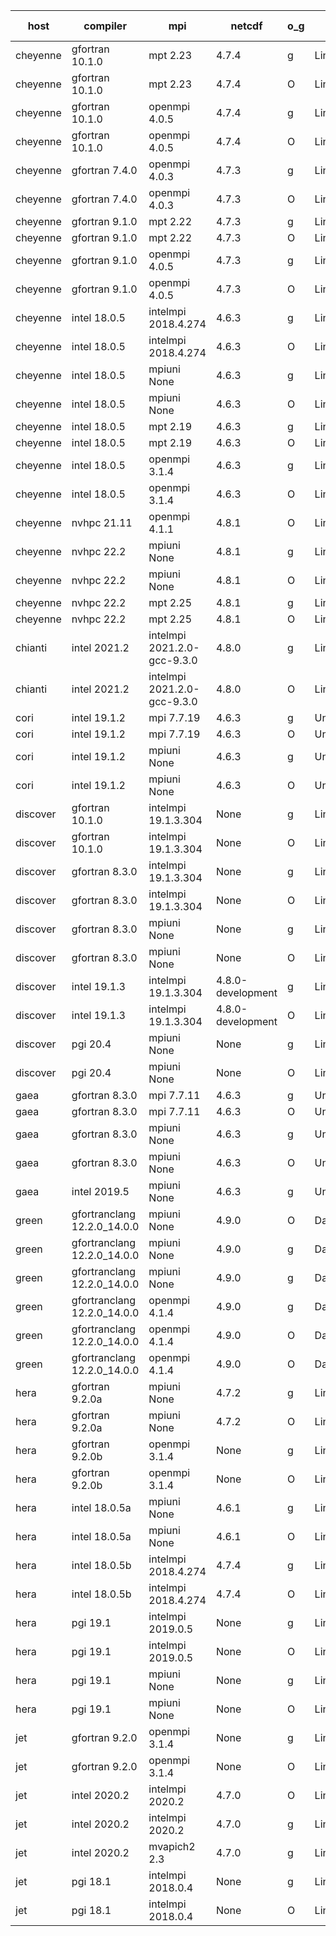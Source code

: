 

| host     | compiler                              | mpi                      | netcdf        | o_g        | os       | build       | u_pass          | u_fail          | s_pass            | s_fail            | e_pass             | e_fail             | nuopc_pass       | nuopc_fail       | artifacts link          |
|----------|---------------------------------------|--------------------------|---------------|------------|----------|-------------|-----------------|-----------------|-------------------|-------------------|--------------------|--------------------|------------------|------------------|-------------------------|
| cheyenne | gfortran 10.1.0 | mpt 2.23  | 4.7.4  | g | Linux | PASS | 13870 | 0 | 49 | 0 | 80 | 0 | 50 | 2 | <a href="https://github.com/esmf-org/esmf-test-artifacts/tree/85fac6ee4f45d1121e9a54a07996b45ed7ba10a2/fix_clang/gfortran/10.1.0/g/mpt/2.23" target="_blank">85fac6e</a> | 
| cheyenne | gfortran 10.1.0 | mpt 2.23  | 4.7.4  | O | Linux | PASS | 13870 | 0 | 49 | 0 | 80 | 0 | 50 | 2 | <a href="https://github.com/esmf-org/esmf-test-artifacts/tree/934fcce138b4a573f67ee1333e407e633680bc43/fix_clang/gfortran/10.1.0/O/mpt/2.23" target="_blank">934fcce</a> | 
| cheyenne | gfortran 10.1.0 | openmpi 4.0.5  | 4.7.4  | g | Linux | PASS | 13870 | 0 | 49 | 0 | 80 | 0 | 50 | 2 | <a href="https://github.com/esmf-org/esmf-test-artifacts/tree/c8f6302cc4c85bd43dd6e32fa8ae9b220b796dc8/fix_clang/gfortran/10.1.0/g/openmpi/4.0.5" target="_blank">c8f6302</a> | 
| cheyenne | gfortran 10.1.0 | openmpi 4.0.5  | 4.7.4  | O | Linux | PASS | 13870 | 0 | 49 | 0 | 80 | 0 | 50 | 2 | <a href="https://github.com/esmf-org/esmf-test-artifacts/tree/146a8d1f0b7ad7e3e8e15a00398113e66d29a132/fix_clang/gfortran/10.1.0/O/openmpi/4.0.5" target="_blank">146a8d1</a> | 
| cheyenne | gfortran 7.4.0 | openmpi 4.0.3  | 4.7.3  | g | Linux | PASS | 13870 | 0 | 49 | 0 | 80 | 0 | 50 | 2 | <a href="https://github.com/esmf-org/esmf-test-artifacts/tree/13b3c7361d3b74cb8f56cd4500ef60968558836f/fix_clang/gfortran/7.4.0/g/openmpi/4.0.3" target="_blank">13b3c73</a> | 
| cheyenne | gfortran 7.4.0 | openmpi 4.0.3  | 4.7.3  | O | Linux | PASS | 13870 | 0 | 49 | 0 | 80 | 0 | 50 | 2 | <a href="https://github.com/esmf-org/esmf-test-artifacts/tree/321c648780d6775ad368409a8e5cbc24edef7e2d/fix_clang/gfortran/7.4.0/O/openmpi/4.0.3" target="_blank">321c648</a> | 
| cheyenne | gfortran 9.1.0 | mpt 2.22  | 4.7.3  | g | Linux | PASS | 13870 | 0 | 49 | 0 | 80 | 0 | 50 | 2 | <a href="https://github.com/esmf-org/esmf-test-artifacts/tree/2892bc3457cd360cc2c8c5357a23f08faed84515/fix_clang/gfortran/9.1.0/g/mpt/2.22" target="_blank">2892bc3</a> | 
| cheyenne | gfortran 9.1.0 | mpt 2.22  | 4.7.3  | O | Linux | PASS | None | None | None | None | None | None | None | None | <a href="https://github.com/esmf-org/esmf-test-artifacts/tree/ec8c460e9385b8138bd55317f8736d6b7aef60f8/fix_clang/gfortran/9.1.0/O/mpt/2.22" target="_blank">ec8c460</a> | 
| cheyenne | gfortran 9.1.0 | openmpi 4.0.5  | 4.7.3  | g | Linux | PASS | 13870 | 0 | 49 | 0 | 80 | 0 | 50 | 2 | <a href="https://github.com/esmf-org/esmf-test-artifacts/tree/6ff16dada77a6fcaea85762f6ada8309c9581cfd/fix_clang/gfortran/9.1.0/g/openmpi/4.0.5" target="_blank">6ff16da</a> | 
| cheyenne | gfortran 9.1.0 | openmpi 4.0.5  | 4.7.3  | O | Linux | PASS | 13870 | 0 | 49 | 0 | 80 | 0 | 50 | 2 | <a href="https://github.com/esmf-org/esmf-test-artifacts/tree/04db1af9587c3b2464954c907a9a17de003809d6/fix_clang/gfortran/9.1.0/O/openmpi/4.0.5" target="_blank">04db1af</a> | 
| cheyenne | intel 18.0.5 | intelmpi 2018.4.274  | 4.6.3  | g | Linux | PASS | 13870 | 0 | 49 | 0 | 80 | 0 | 50 | 2 | <a href="https://github.com/esmf-org/esmf-test-artifacts/tree/a2874d4c3b72c074e92de14f8ed798d0751a0ec4/fix_clang/intel/18.0.5/g/intelmpi/2018.4.274" target="_blank">a2874d4</a> | 
| cheyenne | intel 18.0.5 | intelmpi 2018.4.274  | 4.6.3  | O | Linux | PASS | None | None | None | None | None | None | 0 | 52 | <a href="https://github.com/esmf-org/esmf-test-artifacts/tree/59b81ec313d24f56c1e260cdd42cb625bb536c91/fix_clang/intel/18.0.5/O/intelmpi/2018.4.274" target="_blank">59b81ec</a> | 
| cheyenne | intel 18.0.5 | mpiuni None  | 4.6.3  | g | Linux | PASS | 12314 | 0 | 8 | 0 | 43 | 0 | None | None | <a href="https://github.com/esmf-org/esmf-test-artifacts/tree/aacac1b80ac500916a52304a7b067bc75ff2f1a9/fix_clang/intel/18.0.5/g/mpiuni/None" target="_blank">aacac1b</a> | 
| cheyenne | intel 18.0.5 | mpiuni None  | 4.6.3  | O | Linux | PASS | 12314 | 0 | 8 | 0 | 43 | 0 | None | None | <a href="https://github.com/esmf-org/esmf-test-artifacts/tree/1b2e1d02cdb6816b767dc3d349896a31ae81c47c/fix_clang/intel/18.0.5/O/mpiuni/None" target="_blank">1b2e1d0</a> | 
| cheyenne | intel 18.0.5 | mpt 2.19  | 4.6.3  | g | Linux | PASS | 13870 | 0 | 49 | 0 | 80 | 0 | 50 | 2 | <a href="https://github.com/esmf-org/esmf-test-artifacts/tree/143a9fc0d7054efc4194edda91a097f639dcdda2/fix_clang/intel/18.0.5/g/mpt/2.19" target="_blank">143a9fc</a> | 
| cheyenne | intel 18.0.5 | mpt 2.19  | 4.6.3  | O | Linux | PASS | 13870 | 0 | 49 | 0 | 80 | 0 | 50 | 2 | <a href="https://github.com/esmf-org/esmf-test-artifacts/tree/c28ec932cdc8c2a153b3641c008056dc65cf9fee/fix_clang/intel/18.0.5/O/mpt/2.19" target="_blank">c28ec93</a> | 
| cheyenne | intel 18.0.5 | openmpi 3.1.4  | 4.6.3  | g | Linux | PASS | 13870 | 0 | 49 | 0 | 80 | 0 | 50 | 2 | <a href="https://github.com/esmf-org/esmf-test-artifacts/tree/28ae621d4421ca7583a4f24c9a8a838106689ca4/fix_clang/intel/18.0.5/g/openmpi/3.1.4" target="_blank">28ae621</a> | 
| cheyenne | intel 18.0.5 | openmpi 3.1.4  | 4.6.3  | O | Linux | PASS | 13870 | 0 | 49 | 0 | 80 | 0 | 50 | 2 | <a href="https://github.com/esmf-org/esmf-test-artifacts/tree/ad96426bdd0bb91f98fbb8d669946f9c03f0116d/fix_clang/intel/18.0.5/O/openmpi/3.1.4" target="_blank">ad96426</a> | 
| cheyenne | nvhpc 21.11 | openmpi 4.1.1  | 4.8.1  | O | Linux | PASS | None | None | None | None | None | None | None | None | <a href="https://github.com/esmf-org/esmf-test-artifacts/tree/89acae8f7610e0bc67fa8522b3c1fdaee7fa77ba/fix_clang/nvhpc/21.11/O/openmpi/4.1.1" target="_blank">89acae8</a> | 
| cheyenne | nvhpc 22.2 | mpiuni None  | 4.8.1  | g | Linux | PASS | 11677 | 637 | 4 | 4 | 40 | 3 | None | None | <a href="https://github.com/esmf-org/esmf-test-artifacts/tree/8a9bcc60c22c3c8a3e3afd7e35f146c78001d040/fix_clang/nvhpc/22.2/g/mpiuni/None" target="_blank">8a9bcc6</a> | 
| cheyenne | nvhpc 22.2 | mpiuni None  | 4.8.1  | O | Linux | PASS | 12312 | 2 | 8 | 0 | 43 | 0 | None | None | <a href="https://github.com/esmf-org/esmf-test-artifacts/tree/896a134fe505339166176a446f4d9efa208a0aa0/fix_clang/nvhpc/22.2/O/mpiuni/None" target="_blank">896a134</a> | 
| cheyenne | nvhpc 22.2 | mpt 2.25  | 4.8.1  | g | Linux | PASS | None | None | None | None | None | None | None | None | <a href="https://github.com/esmf-org/esmf-test-artifacts/tree/ffcd84e68151d952920c28dc0afb9c401acb021c/fix_clang/nvhpc/22.2/g/mpt/2.25" target="_blank">ffcd84e</a> | 
| cheyenne | nvhpc 22.2 | mpt 2.25  | 4.8.1  | O | Linux | PASS | None | None | None | None | None | None | None | None | <a href="https://github.com/esmf-org/esmf-test-artifacts/tree/dd48a84ead699b67908387449807046d729c51b4/fix_clang/nvhpc/22.2/O/mpt/2.25" target="_blank">dd48a84</a> | 
| chianti | intel 2021.2 | intelmpi 2021.2.0-gcc-9.3.0  | 4.8.0  | g | Linux | PASS | 13870 | 0 | 49 | 0 | 80 | 0 | 50 | 2 | <a href="https://github.com/esmf-org/esmf-test-artifacts/tree/36718c9dadc5c9deedf3b2b9ea7cd696cdfe58e7/fix_clang/intel/2021.2/g/intelmpi/2021.2.0-gcc-9.3.0" target="_blank">36718c9</a> | 
| chianti | intel 2021.2 | intelmpi 2021.2.0-gcc-9.3.0  | 4.8.0  | O | Linux | PASS | 13870 | 0 | 49 | 0 | 80 | 0 | 50 | 2 | <a href="https://github.com/esmf-org/esmf-test-artifacts/tree/f03f2b92466a87918a45403eeac656ab131d4522/fix_clang/intel/2021.2/O/intelmpi/2021.2.0-gcc-9.3.0" target="_blank">f03f2b9</a> | 
| cori | intel 19.1.2 | mpi 7.7.19  | 4.6.3  | g | Unicos | PASS | None | None | None | None | None | None | None | None | <a href="https://github.com/esmf-org/esmf-test-artifacts/tree/79297f4a263de67250e2a31eca1b1e253ef1402a/fix_clang/intel/19.1.2/g/mpi/7.7.19" target="_blank">79297f4</a> | 
| cori | intel 19.1.2 | mpi 7.7.19  | 4.6.3  | O | Unicos | PASS | None | None | None | None | None | None | None | None | <a href="https://github.com/esmf-org/esmf-test-artifacts/tree/74650421b3bdedb2c435620baff51f58a29c5ca5/fix_clang/intel/19.1.2/O/mpi/7.7.19" target="_blank">7465042</a> | 
| cori | intel 19.1.2 | mpiuni None  | 4.6.3  | g | Unicos | PASS | None | None | None | None | None | None | None | None | <a href="https://github.com/esmf-org/esmf-test-artifacts/tree/ac08ca0091fc449b061239d873d307dd58c9ce20/fix_clang/intel/19.1.2/g/mpiuni/None" target="_blank">ac08ca0</a> | 
| cori | intel 19.1.2 | mpiuni None  | 4.6.3  | O | Unicos | PASS | None | None | None | None | None | None | None | None | <a href="https://github.com/esmf-org/esmf-test-artifacts/tree/78d5a235ee851443dfee663af64567e3f32337a7/fix_clang/intel/19.1.2/O/mpiuni/None" target="_blank">78d5a23</a> | 
| discover | gfortran 10.1.0 | intelmpi 19.1.3.304  | None  | g | Linux | PASS | 13855 | 15 | 49 | 0 | 80 | 0 | 50 | 2 | <a href="https://github.com/esmf-org/esmf-test-artifacts/tree/40a313467e1976a0ccd815110bde7110238307bf/fix_clang/gfortran/10.1.0/g/intelmpi/19.1.3.304" target="_blank">40a3134</a> | 
| discover | gfortran 10.1.0 | intelmpi 19.1.3.304  | None  | O | Linux | PASS | 13855 | 15 | 49 | 0 | 80 | 0 | 50 | 2 | <a href="https://github.com/esmf-org/esmf-test-artifacts/tree/0fa8c99d606b420a73abca8e47793d4c2b6ff9ff/fix_clang/gfortran/10.1.0/O/intelmpi/19.1.3.304" target="_blank">0fa8c99</a> | 
| discover | gfortran 8.3.0 | intelmpi 19.1.3.304  | None  | g | Linux | PASS | 13855 | 15 | 49 | 0 | 80 | 0 | 50 | 2 | <a href="https://github.com/esmf-org/esmf-test-artifacts/tree/c41942fdb27c7399d2b1d2b4d990170c4cea8dbb/fix_clang/gfortran/8.3.0/g/intelmpi/19.1.3.304" target="_blank">c41942f</a> | 
| discover | gfortran 8.3.0 | intelmpi 19.1.3.304  | None  | O | Linux | PASS | 13855 | 15 | 49 | 0 | 80 | 0 | 50 | 2 | <a href="https://github.com/esmf-org/esmf-test-artifacts/tree/5624afea60fa960c5ccc1c200e274b25e8108234/fix_clang/gfortran/8.3.0/O/intelmpi/19.1.3.304" target="_blank">5624afe</a> | 
| discover | gfortran 8.3.0 | mpiuni None  | None  | g | Linux | PASS | 12314 | 0 | 8 | 0 | 43 | 0 | None | None | <a href="https://github.com/esmf-org/esmf-test-artifacts/tree/64b57a07c1701994f52a88766598a994ec95f34e/fix_clang/gfortran/8.3.0/g/mpiuni/None" target="_blank">64b57a0</a> | 
| discover | gfortran 8.3.0 | mpiuni None  | None  | O | Linux | PASS | 12314 | 0 | 8 | 0 | 43 | 0 | None | None | <a href="https://github.com/esmf-org/esmf-test-artifacts/tree/08949d885681ccd4b4ac53cdf54f0f57f5eab40f/fix_clang/gfortran/8.3.0/O/mpiuni/None" target="_blank">08949d8</a> | 
| discover | intel 19.1.3 | intelmpi 19.1.3.304  | 4.8.0-development  | g | Linux | PASS | 13870 | 0 | 49 | 0 | 80 | 0 | 50 | 2 | <a href="https://github.com/esmf-org/esmf-test-artifacts/tree/117a64bda803b24efb05cc38908c49122ec1e53d/fix_clang/intel/19.1.3/g/intelmpi/19.1.3.304" target="_blank">117a64b</a> | 
| discover | intel 19.1.3 | intelmpi 19.1.3.304  | 4.8.0-development  | O | Linux | PASS | 13870 | 0 | 49 | 0 | 80 | 0 | 50 | 2 | <a href="https://github.com/esmf-org/esmf-test-artifacts/tree/d8aed1608c9a57d9eb20fc2578f0894d22dc6cc5/fix_clang/intel/19.1.3/O/intelmpi/19.1.3.304" target="_blank">d8aed16</a> | 
| discover | pgi 20.4 | mpiuni None  | None  | g | Linux | PASS | 11689 | 625 | 4 | 4 | 40 | 3 | None | None | <a href="https://github.com/esmf-org/esmf-test-artifacts/tree/903ece7f4770476324277d2e217d54db6f358dcb/fix_clang/pgi/20.4/g/mpiuni/None" target="_blank">903ece7</a> | 
| discover | pgi 20.4 | mpiuni None  | None  | O | Linux | PASS | 11689 | 625 | 6 | 2 | 40 | 3 | None | None | <a href="https://github.com/esmf-org/esmf-test-artifacts/tree/b42fba25095dc72b17f7a8a78870d667ca674270/fix_clang/pgi/20.4/O/mpiuni/None" target="_blank">b42fba2</a> | 
| gaea | gfortran 8.3.0 | mpi 7.7.11  | 4.6.3  | g | Unicos | FAIL | None | None | None | None | None | None | None | None | <a href="https://github.com/esmf-org/esmf-test-artifacts/tree/16d2f1f080ea9e409deb667076a727785ac4b9d3/fix_clang/gfortran/8.3.0/g/mpi/7.7.11" target="_blank">16d2f1f</a> | 
| gaea | gfortran 8.3.0 | mpi 7.7.11  | 4.6.3  | O | Unicos | PASS | None | None | None | None | None | None | None | None | <a href="https://github.com/esmf-org/esmf-test-artifacts/tree/482b5a7fa07576ce107d27f3aea5a473bf35c601/fix_clang/gfortran/8.3.0/O/mpi/7.7.11" target="_blank">482b5a7</a> | 
| gaea | gfortran 8.3.0 | mpiuni None  | 4.6.3  | g | Unicos | PASS | None | None | None | None | None | None | None | None | <a href="https://github.com/esmf-org/esmf-test-artifacts/tree/6af6e17d96a8c82f7a769f496879e8298874fcad/fix_clang/gfortran/8.3.0/g/mpiuni/None" target="_blank">6af6e17</a> | 
| gaea | gfortran 8.3.0 | mpiuni None  | 4.6.3  | O | Unicos | PASS | None | None | None | None | None | None | None | None | <a href="https://github.com/esmf-org/esmf-test-artifacts/tree/098e0f6695bf10d1fb411ac82e971e9626994543/fix_clang/gfortran/8.3.0/O/mpiuni/None" target="_blank">098e0f6</a> | 
| gaea | intel 2019.5 | mpiuni None  | 4.6.3  | g | Unicos | FAIL | None | None | None | None | None | None | None | None | <a href="https://github.com/esmf-org/esmf-test-artifacts/tree/d8dcf204761ce1f7ba03da18c0bd6b67e39ab936/fix_clang/intel/2019.5/g/mpiuni/None" target="_blank">d8dcf20</a> | 
| green | gfortranclang 12.2.0_14.0.0 | mpiuni None  | 4.9.0  | O | Darwin | PASS | 12314 | 0 | 8 | 0 | 43 | 0 | None | None | <a href="https://github.com/esmf-org/esmf-test-artifacts/tree/2363b20e46ea4738f40ce27dc0101938806ce78d/fix_clang/gfortranclang/12.2.0_14.0.0/O/mpiuni/None" target="_blank">2363b20</a> | 
| green | gfortranclang 12.2.0_14.0.0 | mpiuni None  | 4.9.0  | g | Darwin | PASS | None | None | None | None | None | None | None | None | <a href="https://github.com/esmf-org/esmf-test-artifacts/tree/f24acf462c5cb83534dfe5411c244a4d753c70f0/fix_clang/gfortranclang/12.2.0_14.0.0/g/mpiuni/None" target="_blank">f24acf4</a> | 
| green | gfortranclang 12.2.0_14.0.0 | mpiuni None  | 4.9.0  | g | Darwin | PASS | 12314 | 0 | 8 | 0 | 43 | 0 | None | None | <a href="https://github.com/esmf-org/esmf-test-artifacts/tree/391487d2b77b29ee91abb875f023230752c6e1ce/fix_clang/gfortranclang/12.2.0_14.0.0/g/mpiuni/None" target="_blank">391487d</a> | 
| green | gfortranclang 12.2.0_14.0.0 | openmpi 4.1.4  | 4.9.0  | g | Darwin | PASS | 13869 | 1 | 49 | 0 | 80 | 0 | 40 | 12 | <a href="https://github.com/esmf-org/esmf-test-artifacts/tree/0ed6fc943047e5e0001232a98ac01ca445531545/fix_clang/gfortranclang/12.2.0_14.0.0/g/openmpi/4.1.4" target="_blank">0ed6fc9</a> | 
| green | gfortranclang 12.2.0_14.0.0 | openmpi 4.1.4  | 4.9.0  | O | Darwin | PASS | None | None | None | None | None | None | None | None | <a href="https://github.com/esmf-org/esmf-test-artifacts/tree/c9f3a0b85e278a0e45434261da62afc1f9971ca5/fix_clang/gfortranclang/12.2.0_14.0.0/O/openmpi/4.1.4" target="_blank">c9f3a0b</a> | 
| green | gfortranclang 12.2.0_14.0.0 | openmpi 4.1.4  | 4.9.0  | O | Darwin | PASS | 13869 | 1 | 49 | 0 | 80 | 0 | 40 | 12 | <a href="https://github.com/esmf-org/esmf-test-artifacts/tree/927c3e42aa053d310499b6177b8deb37b5015d21/fix_clang/gfortranclang/12.2.0_14.0.0/O/openmpi/4.1.4" target="_blank">927c3e4</a> | 
| hera | gfortran 9.2.0a | mpiuni None  | 4.7.2  | g | Linux | PASS | 12314 | 0 | 8 | 0 | 43 | 0 | None | None | <a href="https://github.com/esmf-org/esmf-test-artifacts/tree/93a19152e141572707b5ce1ac81d0477bc1b940c/fix_clang/gfortran/9.2.0a/g/mpiuni/None" target="_blank">93a1915</a> | 
| hera | gfortran 9.2.0a | mpiuni None  | 4.7.2  | O | Linux | PASS | 12314 | 0 | 8 | 0 | 43 | 0 | None | None | <a href="https://github.com/esmf-org/esmf-test-artifacts/tree/2556bde729200d9c4973cc1a862ad7cedba61984/fix_clang/gfortran/9.2.0a/O/mpiuni/None" target="_blank">2556bde</a> | 
| hera | gfortran 9.2.0b | openmpi 3.1.4  | None  | g | Linux | PASS | 13870 | 0 | 49 | 0 | 80 | 0 | 52 | 0 | <a href="https://github.com/esmf-org/esmf-test-artifacts/tree/11ffdb05d1a11b56327a759c8622b1eba71cb30b/fix_clang/gfortran/9.2.0b/g/openmpi/3.1.4" target="_blank">11ffdb0</a> | 
| hera | gfortran 9.2.0b | openmpi 3.1.4  | None  | O | Linux | PASS | 13870 | 0 | 49 | 0 | 80 | 0 | 52 | 0 | <a href="https://github.com/esmf-org/esmf-test-artifacts/tree/4b937c1c18a31017253b34beb3c242c0e9d63b13/fix_clang/gfortran/9.2.0b/O/openmpi/3.1.4" target="_blank">4b937c1</a> | 
| hera | intel 18.0.5a | mpiuni None  | 4.6.1  | g | Linux | PASS | 12314 | 0 | 8 | 0 | 43 | 0 | None | None | <a href="https://github.com/esmf-org/esmf-test-artifacts/tree/fc6387adc74d4afb450dff47998f1eccd3b69305/fix_clang/intel/18.0.5a/g/mpiuni/None" target="_blank">fc6387a</a> | 
| hera | intel 18.0.5a | mpiuni None  | 4.6.1  | O | Linux | PASS | 12314 | 0 | 8 | 0 | 43 | 0 | None | None | <a href="https://github.com/esmf-org/esmf-test-artifacts/tree/eaa4d42b2fd2e35bd70376184531b4c51b707bcd/fix_clang/intel/18.0.5a/O/mpiuni/None" target="_blank">eaa4d42</a> | 
| hera | intel 18.0.5b | intelmpi 2018.4.274  | 4.7.4  | g | Linux | PASS | 13870 | 0 | 49 | 0 | 80 | 0 | 52 | 0 | <a href="https://github.com/esmf-org/esmf-test-artifacts/tree/337d88186301eb6364cfd8c3a96aabcd538bf24b/fix_clang/intel/18.0.5b/g/intelmpi/2018.4.274" target="_blank">337d881</a> | 
| hera | intel 18.0.5b | intelmpi 2018.4.274  | 4.7.4  | O | Linux | PASS | 13870 | 0 | 49 | 0 | 80 | 0 | 52 | 0 | <a href="https://github.com/esmf-org/esmf-test-artifacts/tree/5669b1449c91939551090512a3160120787a7b4f/fix_clang/intel/18.0.5b/O/intelmpi/2018.4.274" target="_blank">5669b14</a> | 
| hera | pgi 19.1 | intelmpi 2019.0.5  | None  | g | Linux | PASS | 12995 | 875 | None | None | None | None | None | None | <a href="https://github.com/esmf-org/esmf-test-artifacts/tree/bff472fb718a2b569d6201c48f767aceac657c6b/fix_clang/pgi/19.1/g/intelmpi/2019.0.5" target="_blank">bff472f</a> | 
| hera | pgi 19.1 | intelmpi 2019.0.5  | None  | O | Linux | PASS | 13043 | 827 | None | None | None | None | None | None | <a href="https://github.com/esmf-org/esmf-test-artifacts/tree/2c2ac39dbcf62e87a6f09e0bd38fafa9d72a4631/fix_clang/pgi/19.1/O/intelmpi/2019.0.5" target="_blank">2c2ac39</a> | 
| hera | pgi 19.1 | mpiuni None  | None  | g | Linux | PASS | 11689 | 625 | 4 | 4 | 40 | 3 | None | None | <a href="https://github.com/esmf-org/esmf-test-artifacts/tree/8ac85feb785a82d29c9efcbc033ebd30385c51c6/fix_clang/pgi/19.1/g/mpiuni/None" target="_blank">8ac85fe</a> | 
| hera | pgi 19.1 | mpiuni None  | None  | O | Linux | PASS | 11689 | 625 | 6 | 2 | 40 | 3 | None | None | <a href="https://github.com/esmf-org/esmf-test-artifacts/tree/943649886d57384cb3d4bdca012156f884f4a1bc/fix_clang/pgi/19.1/O/mpiuni/None" target="_blank">9436498</a> | 
| jet | gfortran 9.2.0 | openmpi 3.1.4  | None  | g | Linux | PASS | 13870 | 0 | 49 | 0 | 80 | 0 | 52 | 0 | <a href="https://github.com/esmf-org/esmf-test-artifacts/tree/8a4f3b4a3a5bee5aac295d733cb552df0c8dc14e/fix_clang/gfortran/9.2.0/g/openmpi/3.1.4" target="_blank">8a4f3b4</a> | 
| jet | gfortran 9.2.0 | openmpi 3.1.4  | None  | O | Linux | PASS | 13870 | 0 | 49 | 0 | 80 | 0 | 52 | 0 | <a href="https://github.com/esmf-org/esmf-test-artifacts/tree/307cffcc959242466ad4429f55fc541c89aee1b1/fix_clang/gfortran/9.2.0/O/openmpi/3.1.4" target="_blank">307cffc</a> | 
| jet | intel 2020.2 | intelmpi 2020.2  | 4.7.0  | O | Linux | PASS | 13870 | 0 | 49 | 0 | 80 | 0 | 52 | 0 | <a href="https://github.com/esmf-org/esmf-test-artifacts/tree/60f8105e4ad6329869521715ec3b8bd89d1805cf/fix_clang/intel/2020.2/O/intelmpi/2020.2" target="_blank">60f8105</a> | 
| jet | intel 2020.2 | intelmpi 2020.2  | 4.7.0  | g | Linux | PASS | 13870 | 0 | 49 | 0 | 80 | 0 | 52 | 0 | <a href="https://github.com/esmf-org/esmf-test-artifacts/tree/54e067c05532a514216da4801fd833da761a0727/fix_clang/intel/2020.2/g/intelmpi/2020.2" target="_blank">54e067c</a> | 
| jet | intel 2020.2 | mvapich2 2.3  | 4.7.0  | g | Linux | FAIL | None | None | None | None | None | None | None | None | <a href="https://github.com/esmf-org/esmf-test-artifacts/tree/ce12d56748b1f1452d17176e28fe5b16c6d57657/fix_clang/intel/2020.2/g/mvapich2/2.3" target="_blank">ce12d56</a> | 
| jet | pgi 18.1 | intelmpi 2018.0.4  | None  | g | Linux | FAIL | None | None | None | None | None | None | None | None | <a href="https://github.com/esmf-org/esmf-test-artifacts/tree/4096581743c3e32b69856ec5d8136618df8d8221/fix_clang/pgi/18.1/g/intelmpi/2018.0.4" target="_blank">4096581</a> | 
| jet | pgi 18.1 | intelmpi 2018.0.4  | None  | O | Linux | FAIL | None | None | None | None | None | None | None | None | <a href="https://github.com/esmf-org/esmf-test-artifacts/tree/caddb86ac9197734dcaf397deaa3f8b5872a976d/fix_clang/pgi/18.1/O/intelmpi/2018.0.4" target="_blank">caddb86</a> | 
